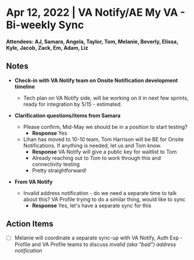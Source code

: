 # Apr 12, 2022 | VA Notify/AE My VA - Bi-weekly Sync
#### Attendees: AJ, Samara, Angela, Taylor, Tom, Melanie, Beverly, Elissa, Kyle, Jacob, Zack, Em, Adam, Liz

## Notes
- **Check-in with VA Notify team on Onsite Notification development timeline**
     - Tech plan on VA Notify side, will be working on it in next few sprints, ready for integration by 5/15 - estimated.
- **Clarification questions/items from Samara**
     - Please confirm, Mid-May we should be in a position to start testing?
          - **Response** Yes
     - Lihan has moved to 10-10 team, Tom Harrison will be BE for Onsite Notifications.  If anything is needed, let us and Tom know.
          - **Response** VA Notify will give a public key for waitlist to Tom
          - Already reaching out to Tom to work through this and connectivity testing
          - Pretty straightforward!

- **From VA Notify**
     - Invalid address notification - do we need a separate time to talk about this?  VA Profile trying to do a similar thing, would like to sync
          - **Response** Yes, let's have a separate sync for this

## Action Items
- [ ] Melanie will coordinate a separate sync-up with VA Notify, Auth Exp - Profile and VA Profile teams to discuss _invalid (aka "bad") address notification_
